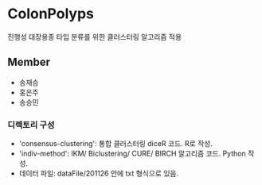 # ColonPolyps
진행성 대장용종 타입 분류를 위한 클러스터링 알고리즘 적용

## Member
- 송재승
- 홍은주
- 송승민

### 디렉토리 구성
- 'consensus-clustering': 통합 클러스터링 diceR 코드. R로 작성.
- 'indiv-method': IKM/ Biclustering/ CURE/ BIRCH 알고리즘 코드. Python 작성. 
- 데이터 파일: dataFile/201126 안에 txt 형식으로 있음.
